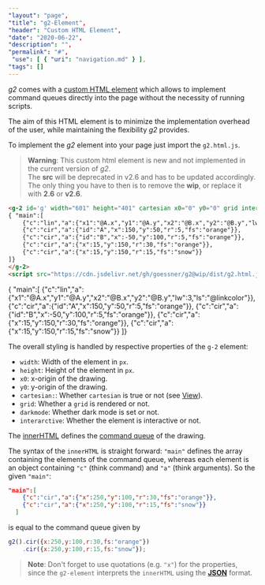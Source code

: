 ```yaml
---
"layout": "page",
"title": "g2-Element",
"header": "Custom HTML Element",
"date": "2020-06-22",
"description": "",
"permalink": "#",
 "use": [ { "uri": "navigation.md" } ],
"tags": []
---
```


_g2_ comes with a [custom HTML element](https://developer.mozilla.org/en-US/docs/Web/Web_Components/Using_custom_elements)
which allows to implement command queues directly into the page without the necessity of running scripts.

The aim of this HTML element is to minimize the implementation overhead of the user,
while maintaining the flexibility _g2_ provides.

To implement the _g2_ element into your page just import the `g2.html.js`.

> **Warning**: This custom html element is new and not implemented in the current version of _g2_. <br>
> The **src** will be deprecated in v2.6 and has to be updated accordingly. <br>
> The only thing you have to then is to remove the **wip**, or replace it with **2.6** or **v2.6**.

```html
<g-2 id='g' width="601" height="401" cartesian x0="0" y0="0" grid interactive>
{ "main":[
    {"c":"lin","a":{"x1":"@A.x","y1":"@A.y","x2":"@B.x","y2":"@B.y","lw":3,"ls":"@linkcolor"}},
    {"c":"cir","a":{"id":"A","x":150,"y":50,"r":5,"fs":"orange"}},
    {"c":"cir","a":{"id":"B","x":-50,"y":100,"r":5,"fs":"orange"}},
    {"c":"cir","a":{"x":15,"y":150,"r":30,"fs":"orange"}},
    {"c":"cir","a":{"x":15,"y":150,"r":15,"fs":"snow"}}
]}
</g-2>
<script src="https://cdn.jsdelivr.net/gh/goessner/g2@wip/dist/g2.html.js"></script>
```

<g-2 id='g' width="281" height="201" cartesian x0="100" y0="0" grid interactive>
{ "main":[
    {"c":"lin","a":{"x1":"@A.x","y1":"@A.y","x2":"@B.x","y2":"@B.y","lw":3,"ls":"@linkcolor"}},
    {"c":"cir","a":{"id":"A","x":150,"y":50,"r":5,"fs":"orange"}},
    {"c":"cir","a":{"id":"B","x":-50,"y":100,"r":5,"fs":"orange"}},
    {"c":"cir","a":{"x":15,"y":150,"r":30,"fs":"orange"}},
    {"c":"cir","a":{"x":15,"y":150,"r":15,"fs":"snow"}}
]}
</g-2>
<script src="https://cdn.jsdelivr.net/gh/goessner/g2@wip/dist/g2.html.js"></script>

The overall styling is handled by respective properties of the `g-2` element:

- `width`: Width of the element in `px`.
- `height`: Height of the element in `px`.
- `x0`: x-origin of the drawing.
- `y0`: y-origin of the drawing.
- `cartesian:`: Whether `cartesian` is true or not (see [View](https://goessner.github.io/g2/View.html)).
- `grid`: Whether a `grid` is rendered or not.
- `darkmode`: Whether dark mode is set or not.
- `interarctive`: Whether the element is interactive or not.

The [innerHTML](https://developer.mozilla.org/en-US/docs/Web/API/Element/innerHTML)
defines the [command queue](./Concepts.html) of the drawing.

The syntax of the `innerHTML` is straight forward:
`"main"` defines the array containing the elements of the command queue, whereas
each element is an object containing `"c"` (think command) and
`"a"` (think arguments).
So the given `"main"`:

```json
"main":[
    {"c":"cir","a":{"x":250,"y":100,"r":30,"fs":"orange"}},
    {"c":"cir","a":{"x":250,"y":100,"r":15,"fs":"snow"}}
  ]
```
is equal to the command queue given by

```js
g2().cir({x:250,y:100,r:30,fs:"orange"})
    .cir({x:250,y:100,r:15,fs:"snow"});
```

> **Note**: Don't forget to use quotations (e.g. `"x"`) for the properties,
> since the `g2-element` interprets the `innerHTML` using the
> [**JSON**](https://developer.mozilla.org/en-US/docs/Web/JavaScript/Reference/Global_Objects/JSON)
> format.
